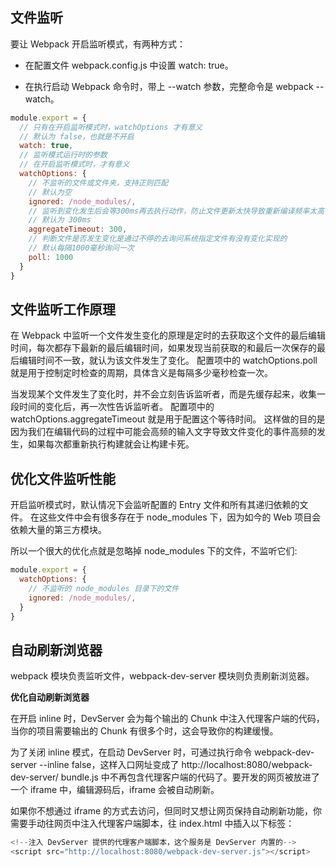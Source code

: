 ## 文件监听

要让 Webpack 开启监听模式，有两种方式：

- 在配置文件 webpack.config.js 中设置 watch: true。

- 在执行启动 Webpack 命令时，带上 --watch 参数，完整命令是 webpack --watch。

```js
module.export = {
  // 只有在开启监听模式时，watchOptions 才有意义
  // 默认为 false，也就是不开启
  watch: true,
  // 监听模式运行时的参数
  // 在开启监听模式时，才有意义
  watchOptions: {
    // 不监听的文件或文件夹，支持正则匹配
    // 默认为空
    ignored: /node_modules/,
    // 监听到变化发生后会等300ms再去执行动作，防止文件更新太快导致重新编译频率太高
    // 默认为 300ms
    aggregateTimeout: 300,
    // 判断文件是否发生变化是通过不停的去询问系统指定文件有没有变化实现的
    // 默认每隔1000毫秒询问一次
    poll: 1000
  }
}
```

## 文件监听工作原理

在 Webpack 中监听一个文件发生变化的原理是定时的去获取这个文件的最后编辑时间，每次都存下最新的最后编辑时间，如果发现当前获取的和最后一次保存的最后编辑时间不一致，就认为该文件发生了变化。 配置项中的 watchOptions.poll 就是用于控制定时检查的周期，具体含义是每隔多少毫秒检查一次。

当发现某个文件发生了变化时，并不会立刻告诉监听者，而是先缓存起来，收集一段时间的变化后，再一次性告诉监听者。 配置项中的 watchOptions.aggregateTimeout 就是用于配置这个等待时间。 这样做的目的是因为我们在编辑代码的过程中可能会高频的输入文字导致文件变化的事件高频的发生，如果每次都重新执行构建就会让构建卡死。

## 优化文件监听性能

开启监听模式时，默认情况下会监听配置的 Entry 文件和所有其递归依赖的文件。 在这些文件中会有很多存在于 node_modules 下，因为如今的 Web 项目会依赖大量的第三方模块。

所以一个很大的优化点就是忽略掉 node_modules 下的文件，不监听它们:

```js
module.export = {
  watchOptions: {
    // 不监听的 node_modules 目录下的文件
    ignored: /node_modules/,
  }
}
```

## 自动刷新浏览器

webpack 模块负责监听文件，webpack-dev-server 模块则负责刷新浏览器。

**优化自动刷新浏览器**

在开启 inline 时，DevServer 会为每个输出的 Chunk 中注入代理客户端的代码，当你的项目需要输出的 Chunk 有很多个时，这会导致你的构建缓慢。

为了关闭 inline 模式，在启动 DevServer 时，可通过执行命令 webpack-dev-server --inline false，这样入口网址变成了 http://localhost:8080/webpack-dev-server/
bundle.js 中不再包含代理客户端的代码了。要开发的网页被放进了一个 iframe 中，编辑源码后，iframe 会被自动刷新。

如果你不想通过 iframe 的方式去访问，但同时又想让网页保持自动刷新功能，你需要手动往网页中注入代理客户端脚本，往 index.html 中插入以下标签：

```js
<!--注入 DevServer 提供的代理客户端脚本，这个服务是 DevServer 内置的-->
<script src="http://localhost:8080/webpack-dev-server.js"></script>
```
